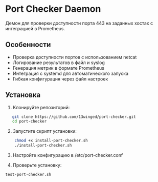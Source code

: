# Port Checker Daemon

Демон для проверки доступности порта 443 на заданных хостах с интеграцией в Prometheus.

## Особенности

- Проверка доступности портов с использованием netcat
- Логирование результатов в файл и syslog
- Генерация метрик в формате Prometheus
- Интеграция с systemd для автоматического запуска
- Гибкая конфигурация через файл настроек

## Установка

1. Клонируйте репозиторий:

```bash
   git clone https://github.com/13winged/port-checker.git
   cd port-checker
```

2. Запустите скрипт установки:

```bash
    chmod +x install-port-checker.sh
    ./install-port-checker.sh
```

3. Настройте конфигурацию в /etc/port-checker.conf

4. Проверьте установку:

```bash
test-port-checker.sh
```